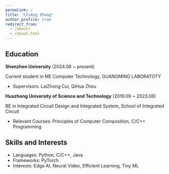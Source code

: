 ```yaml
---
permalink: /
title: "ChiAng Zhang"
author_profile: true
redirect_from: 
  - /about/
  - /about.html
---
```


## Education

**Shenzhen University** (2024.06 ~ present)

Current student in ME Computer Technology, GUANGMING LABORATOTY

+ Supervisors: LaiZhong Cui, QiHua Zhou

**Huazhong University of Science and Technology** (2019.09 ~ 2023.06)

BE in Integrated Circuit Design and Integrated System, School of Integrated Circuit

+ Relevant Courses: Principles of Computer Composition, C/C++ Programming

## Skills and Interests

+ Languages: Python, C/C++, Java
+ Frameworks: PyTorch
+ Interests: Edge AI, Neural Video, Efficient Learning, Tiny ML
